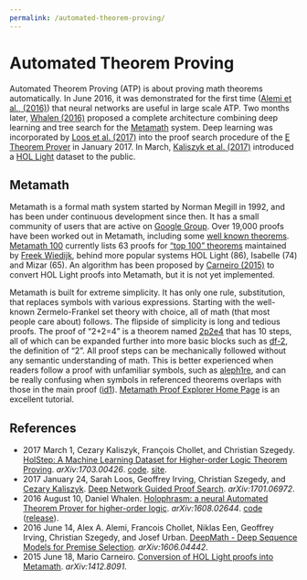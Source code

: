 ```yaml
---
permalink: /automated-theorem-proving/
---
```

# Automated Theorem Proving

Automated Theorem Proving (ATP) is about proving math theorems automatically. In June 2016, it was demonstrated for the first time ([Alemi et al., (2016)](https://arxiv.org/abs/1606.04442)) that neural networks are useful in large scale ATP. Two months later, [Whalen (2016)](https://arxiv.org/abs/1608.02644) proposed a complete architecture combining deep learning and tree search for the [Metamath](http://us.metamath.org/) system. Deep learning was incorporated by [Loos et al. (2017)](https://arxiv.org/abs/1701.06972) into the proof search procedure of the [E Theorem Prover](http://wwwlehre.dhbw-stuttgart.de/~sschulz/E/E.html) in January 2017. In March, [Kaliszyk et al. (2017)](https://arxiv.org/abs/1703.00426) introduced a [HOL Light](https://www.cl.cam.ac.uk/~jrh13/hol-light/) dataset to the public.

## Metamath

Metamath is a formal math system started by Norman Megill in 1992, and has been under continuous development since then. It has a small community of users that are active on [Google Group](http://groups.google.com/group/metamath). Over 19,000 proofs have been worked out in Metamath, including some [well known theorems](http://us.metamath.org/mpegif/mmset.html#theorems). [Metamath 100](http://us.metamath.org/mm_100.html) currently lists 63 proofs for [“top 100” theorems](http://www.cs.ru.nl/~freek/100/) maintained by [Freek Wiedijk](http://www.cs.ru.nl/~freek/), behind more popular systems HOL Light (86), Isabelle (74) and Mizar (65). An algorithm has been proposed by [Carneiro (2015)](https://arxiv.org/abs/1412.8091) to convert HOL Light proofs into Metamath, but it is not yet implemented.

Metamath is built for extreme simplicity. It has only one rule, substitution, that replaces symbols with various expressions. Starting with the well-known Zermelo-Frankel set theory with choice, all of math (that most people care about) follows. The flipside of simplicity is long and tedious proofs. The proof of “2+2=4” is a theorem named [2p2e4](http://us.metamath.org/mpegif/2p2e4.html) that has 10 steps, all of which can be expanded further into more basic blocks such as [df-2](http://us.metamath.org/mpegif/df-2.html), the definition of “2”. All proof steps can be mechanically followed without any semantic understanding of math. This is better experienced when readers follow a proof with unfamiliar symbols, such as [aleph1re](http://us.metamath.org/mpegif/aleph1re.html), and can be really confusing when symbols in referenced theorems overlaps with those in the main proof ([id1](http://us.metamath.org/mpegif/id1.html)). [Metamath Proof Explorer Home Page](http://us.metamath.org/mpegif/mmset.html) is an excellent tutorial.

## References

* 2017 March 1, Cezary Kaliszyk, François Chollet, and Christian Szegedy. [HolStep: A Machine Learning Dataset for Higher-order Logic Theorem Proving](https://arxiv.org/abs/1703.00426). *arXiv:1703.00426*. [code](https://github.com/tensorflow/deepmath/tree/master/deepmath). [site](http://cl-informatik.uibk.ac.at/cek/holstep/).
* 2017 January 24, Sarah Loos, Geoffrey Irving, Christian Szegedy, and [Cezary Kaliszyk](http://cl-informatik.uibk.ac.at/cek/). [Deep Network Guided Proof Search](https://arxiv.org/abs/1701.06972). *arXiv:1701.06972*.
* 2016 August 10, Daniel Whalen. [Holophrasm: a neural Automated Theorem Prover for higher-order logic](https://arxiv.org/abs/1608.02644). *arXiv:1608.02644*. [code](https://github.com/dwhalen/holophrasm) ([release](https://github.com/dwhalen/holophrasm/releases)).
* 2016 June 14, Alex A. Alemi, Francois Chollet, Niklas Een, Geoffrey Irving, Christian Szegedy, and Josef Urban. [DeepMath - Deep Sequence Models for Premise Selection](https://arxiv.org/abs/1606.04442). *arXiv:1606.04442*.
* 2015 June 18, Mario Carneiro. [Conversion of HOL Light proofs into Metamath](https://arxiv.org/abs/1412.8091). *arXiv:1412.8091*.

